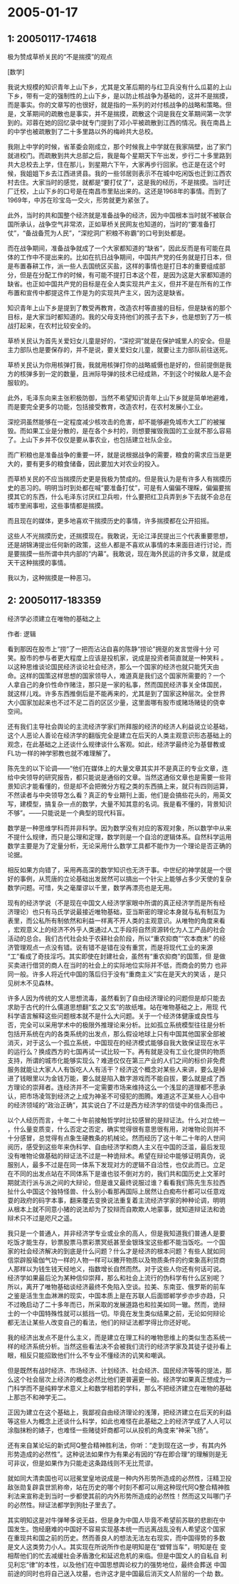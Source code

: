 # 2005-01-17

## 1: 20050117-174618

极为赞成草桥关民的“不是揣摸”的观点 

[数学]

我说大规模的知识青年上山下乡，尤其是文革后期的与红卫兵没有什么瓜葛的上山下乡，带有一定的强制性的上山下乡，是以防止核战争为基础的，这并不是揣摸，而是事实。你的文章写的也很好，就是指的一系列的对付核战争的战略和策略。但是，文革期间的疏散也是事实，并不是揣摸，疏散这个词是我在文革期间第一次学到的。邓蓉在她的回忆录中就专门提到了邓小平被疏散到江西的情况。我在南昌上的中学也被疏散到了二十多里路以外的梅岭共大总校。 

我刚上中学的时候，省革委会刚成立，那个时候我上中学就在我家隔壁，出了家门就进校门。而疏散到共大总部之后，我是每个星期天下午出发，步行二十多里路到共大总校去上学，住在那儿，到星期六下午，大家再步行回家。也正是在这个时候，我姐姐下乡去江西进贤县。我的一些邻居则表示不在城中吃闲饭也迁到江西农村去住。大家当时的感觉，就都是“要打仗了”，这是我的经历，不是揣摸。当时迁厂迁校，上山下乡的口号是在南昌市里贴出来的。这还是1968年的事情。而到了1969年，中苏在珍宝岛一交火，形势就更为紧张了。 

此外，当时的共和国整个经济就是准备战争的经济，因为中国根本当时就不被联合国所承认，战争空气非常浓，正如草桥关民网友也知道的，当时的“要准备打仗”，“备战备荒为人民”，“深挖洞广积粮不称霸”的口号到处都是。 

而在战争期间，准备战争就成了一个大家都知道的“缺省”，因此反而是有可能在具体的工作中不提出来的。比如在抗日战争期间，中国共产党的任务就是打日本，但是布置春耕工作，派一些人去国统区买盐，这样的事情也是打日本的重要组成部分，但是在分配工作的时候，有可能不提打日本这个茬，是因为这是大家都知道的缺省。也正如中国共产党的目标是在全人类实现共产主义，但并不是在所有的工作布置和宣传中都提这件工作是为的实现共产主义，因为这是缺省。 

知识青年上山下乡是提到了教受再教育，改造农村等直接的目标，但是缺省的那个目标，是大家当时都知道的。我的父母支持他们的孩子去下乡，也是想到了万一核战打起来，在农村比较安全的。 

草桥关民认为首先关爱妇女儿童是好的，“深挖洞”就是在保护城里人的安全。但是主力部队也是要保存的，并不是说，要关爱妇女儿童，就要让主力部队前往送死。 

草桥关民认为你用核弹打我，我就用核弹打你的战略威慑也是好的，但前提倒是我方的核弹多到一定的数量，且洲际导弹的技术已经成熟，不到这个时候敌人是不会服软的。 

此外，毛泽东向来主张积极防御，当然不希望知识青年上山下乡就是简单地避难，而是要完全更多的功能，包括接受教育，改造农村，在农村发展小工业。 

深挖洞虽然能够在一定程度减少核攻击的危害，却不能够避免城市大工厂的被摧毁。而如果工业是分散的，是在各个乡村的，则想要摧毁我国的工业就不那么容易了。上山下乡并不仅仅是要从事农业，也包括建立社队企业。 

而广积粮也是准备战争的重要一环，就是说根据战争的需要，粮食的需求应当是更大的，要有更多的粮食储备，因此要加大对农业的投入。 

而草桥关民的不应当揣摸历史更是我极为赞成的。但是我认为是有许多人有揣摸历史的恶习的。明明当时到处都在喊“要准备打仗”，可是有人偏偏不理睬，偏偏要揣摸其它的东西，什么毛泽东讨厌红卫兵啦，什么要把红卫兵弄到乡下去就不会总在城市里闹事啦，这些事情都是揣摸。 

而且现在的媒体，更多地喜欢干揣摸历史的事情，许多揣摸都在公开招摇。 

这些人不光揣摸历史，还揣摸现在。我敢说，无论江泽民提出三个代表重要思想，还是胡锦涛提出任何新的政策，这些人都是不喜欢从事情的本来面目进行讨论，而是要揣摸一些所谓中共内部的“内幕”。我敢说，现在海外民运的许多文章，就是成天干这种揣摸的事情。 

我以为，这种揣摸是一种恶习。

## 2: 20050117-183359

经济学必须建立在唯物的基础之上

作者: 逻辑 

看到那因在股市上“捞”了一把而沾沾自喜的陈静“捞论”拥趸的发言觉得十分  可笑。股市的参与者更大程度上应该是投机家，说成是投资者简直就是一种笑料  。以这种思维谈论国民经济谈论社会经济，那么一个国家的经济也就只能凭天由  命。这样的国策这样思想的国家领导人，难道真是我们这个国家所需要的？一个  人拿自己的身价性命作赌注，那只是一家的私事，然而国民经济事关全体国民，  就这样儿戏。许多东西推倒后是不能再来的，尤其是到了国家这种层次。全世界  大小国家加起来也不过不足二百的区区少量，这里面哪有股市或赌场赌徒的侥幸  空间。 

还有我们主导社会舆论的主流经济学家们所拜服的经济的经济人利益说立论基础，这个人恶论人善论在经济学的翻版完全是建立在后天的人类主观意识形态基础上的观念，在此基础之上还谈什么规律谈什么客观。如此，经济学最终沦为基督教或FL功一样的神学邪教也就不难理解了。

陈先生的以下论调――“他们在媒体上的大量文章其实并不是真正的专业文章，连给中央领导的研究报告，都只能说是通俗的文章。当然这通俗文章也是需要一些背景知识才能看懂的，但是却不会把微分方程之类的东西搞上来，就只有四则运算，不然读者与中央领导怎么看？真正的专业期刊上面，他们是会搞些花头的，用英文写，建模型，搞复杂一点的数学，大量不知其意的名词。我是看不懂的，背景知识不够”。――只能说是一个典型的现代科盲。

数学是一种思维学科而并非科学。因为数学没有对应的客观对象，所以数学中从来不提什么规律，而只是公理和定理，数学则是一个自洽的逻辑体系。自然科学运用数学主要是为了定量分析，无论采用什么数学工具都不能作为一个理论是否正确的论据。

相反如果方向错了，采用再高深的数学知识也无济于事。中世纪的神学就是一个很好的事例，从荒唐的立论基础出发居然可以搞出一个针尖上能够占多少天使的复杂数学问题。可惜，失之毫厘谬以千里，数学再漂亮也是无用。

现有的经济学说（不是现在中国文人经济学家眼中所谓的真正经济学而是所有经  济理论）也只有马氏学说最接近唯物基础，亚当斯密的理论本身就与私有制互为  表里，而公私所有制依然和利益一样离不开人类的主观意识。从唯物的角度来看  ，宏观意义上的经济不外乎人类通过人工手段将自然资源转化为人工产品的社会  活动的总合。我们古代社会处于农耕社会阶段，所以“重农抑商”“农本商末”  的经济管理观点一点没有错。说有错不是错在没有重赏，而是将现代工业的来源  “工”看成了奇技淫巧。其实即使在封建社会，虽然有“重农抑商”的国策，但  是做买卖进行借贷的商人在当时的社会上的实际地位实际并不低，而商会的势力  也非同一般。许多人将近代中国的落后归于没有“重商主义”实在是天大的笑话  ，是只见树木不见森林。 

许多人因为传统的文人思想流毒，虽然看到了自由经济理论的问题但是却只能去  求助于古代的什么儒道思想翻“玄之又玄”的故纸堆。站在唯物基础之上，用现  代科学语言解释这些问题根本就不是什么大问题。关于一个经济体健康或良性与  否，完全可以采用学术中的极限外推理论来分析。比如孤立系统模型往往是分析  包括开系统在内的各类系统的出发点，那么假设地球上只有中国其他国家全部被  消灭，对于这么一个孤立系统，中国现在的经济模式能够自我大致保证现在水平  的运行么？换成西方的七国再试一试比较一下。再有就是没有工业化提供的物质  支持，所谓的城市化能够实现么？难道仅仅在第三产业的人们之间的标价非免费  服务就能让大家人人有饭吃人人有活干？经济这个概念对某些人来讲，要么是掉  进了钱眼里以为金钱万能，要么就是陷入数字游戏而不能自拔，要么就是成了西  方理论的崇拜者。连经济并不一定需要市场来维持这么一个浅显的道理都不愿承  认，把市场凌驾到经济之上成为神圣不可侵犯的图腾。难道这不正某些人心目中  的经济领域的“政治正确”，其实说白了不过是西方经济学的信徒中的信条而已  。 

以个人经历而言，十年二十年前接触哲学时比较感冒的是辩证法。什么对立统一  ，什么量变质变，什么否定之否定，确实觉得很有意思很有用，对唯物论则并不  十分感冒，总觉得有点象生硬教条的机械论。然而经历了这十年二十年的人世间  阅历，感受到这些年来伪科学、自由经济学和商人主义在中国的泛滥，最后发现  没有唯物论做基础的辩证法不过是一种诡辩术。希望在辩论中能够证明真伪，说  服别人，最多不过是在同一体系下发现对方的逻辑不自洽性，也仅此而已。立足  在不同的出发点站在不同体系下是谁也驳不倒对方的，我们共和国历史上文革时  期就流行派与派之间的大辩论，但是谁又最终说服过谁？看看我们陈先生东拉西  扯什么中国这个独特怪兽、什么别小看那再国际上居然让白痴布什都可以任意戏  耍的政府的码字本事，翻来覆去变换说法重复着主流经济学家的种种论调，明明  从根本上就不同意小猪的说法却为了狡辩而自欺欺人地蒙事，就知道辩证法和诡  辩术只不过是咫尺之遥。 

我只是一个普通人，并非经济学专业或业余的高人，但是我知道我们普通人是要  吃饭才能生存，钞票股票马票彩票冥纸甚至金银珠宝这些都不能当饭吃。一个国  家的社会经济解决的到底是什么问题？什么才是经济的根本问题？有些人就如同  信崇辟股瑜伽气功一样的人物一样可以撇开物质以及物质条件的约束象高利贷商  人那样以为钱生钱天经地义，指数增长自然而然。对于这些人你还有何话可说。  经济学如果最后沦为某种信仰崇拜，那么和社会上流行的伪科学有什么区别呢？  所以，离开了唯物基础谈经济最终不免陷入空谈。拉美、东南亚、俄罗斯的前车  之鉴是活生生血淋淋的现实，中国本质上是在苏联人后面邯郸学步亦步亦趋，只  不过晚启动了二十多年而已，所采取的发展道路也和拉美如同一辙。然而，诡辩  士的一个中国特殊性就可以抵挡一切。毕竟在发生类似结果之前，无论如何辩论  都无法让某些人改变自己的看法，他们的辩证法都学得比你还好呢。 

我的经济出发点不是什么主义，而是建立在理工科的唯物思维上的类似生态系统一样的经济系统分析。当然这些看法决不会被我们流行的经济学家及其徒子徒孙看上眼，相反只能招致他们什么不专业不懂经济的讥笑和嘲讽。

但是既然有战时经济、市场经济、计划经济、社会经济、国民经济等等的提法，那么这个社会层次上经济的概念必然比他们更普遍更一般。经济学如果真正想成为一门科学而不是纯粹学术意义上和数学相若的学科，那么不把经济建立在唯物的基础上那岂不和神学无二。

正因为建立在这个基础上，我鄙视自由经济理论的浅薄，把经济建立在后天的利益等这些人为概念上还谈什么科学，如此也难怪在此基础之上的经济学成了人人可以涂脂抹粉的婊子，也难怪一些赌徒奸商都可以从投机的角度来“神采飞扬”。

还有来自某论坛的新式阿Q整合精神胜利法，你听：“走到现在这一步，有其内外形势造成的必然性”。这种说法如果作为有果必有因的“存在即合理”的理解则是无可非议，但是如果作为只能走这条路线则不无比荒谬。

就如同大清卖国也可以冠冕堂皇地说成是一种内外形势所造成的必然性，汪精卫投敌张勋复辟袁世凯称帝，站在历史的哪个时刻不都可以用这种现代阿Q整合精神胜利法来宣称走到当时一步都使其前的内外形势所造成的必然性！然而这又叫哪门子的必然性。辩证法都学到狗肚子里去了。

其实明知这是对牛弹琴多说无益，但是身为中国人毕竟不希望前苏联的悲剧在中  国发生。饱经磨难的中国好不容易实现基本统一而远离战乱没有人希望这个国家  在重现共和国之前的历史。然而善良人的想法无法左右现实，而中国得势的多数  是文人这类势力小人。其实现在所说所作也是明知是在“螳臂当车”，明知是在  变相帮他们的忙去减缓社会矛盾激化和延迟危机的来临。但是中国文人的自私自  利见利忘“律”的本性，以及他们在中国思想舆论权力的强势地位，最终会葬送  中国前途的同时也将自己送入坟墓，也许这才是中国最后消灭文人阶层的一个劫  数。


